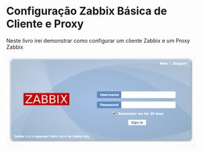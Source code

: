 Configuração Zabbix Básica de Cliente e Proxy
=======

Neste livro irei demonstrar como configurar um cliente Zabbix e um Proxy Zabbix


![](images/zabbix_login.png)
